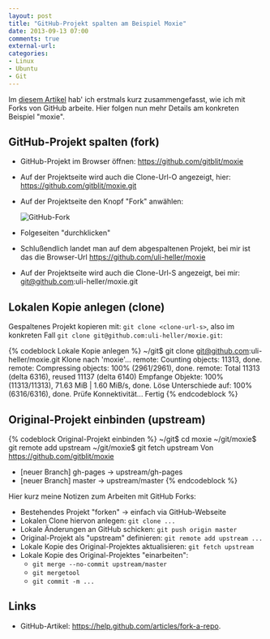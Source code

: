 ```yaml
---
layout: post
title: "GitHub-Projekt spalten am Beispiel Moxie"
date: 2013-09-13 07:00
comments: true
external-url: 
categories: 
- Linux
- Ubuntu
- Git
---
```


Im [diesem Artikel](/blog/2013/07/21/git-fork) hab' ich erstmals kurz zusammengefasst,
wie ich mit Forks von GitHub arbeite. Hier folgen nun mehr Details am konkreten Beispiel
"moxie".

<!-- more -->

## GitHub-Projekt spalten (fork)

* GitHub-Projekt im Browser öffnen: <https://github.com/gitblit/moxie>
* Auf der Projektseite wird auch die Clone-Url-O angezeigt, hier: https://github.com/gitblit/moxie.git
* Auf der Projektseite den Knopf "Fork" anwählen:

  ![GitHub-Fork](/images/git/github-fork.png)

* Folgeseiten "durchklicken"
* Schlußendlich landet man auf dem abgespaltenen Projekt, bei mir ist das die Browser-Url
  <https://github.com/uli-heller/moxie>
* Auf der Projektseite wird auch die Clone-Url-S angezeigt, bei mir: git@github.com:uli-heller/moxie.git

## Lokalen Kopie anlegen (clone)

Gespaltenes Projekt kopieren mit: `git clone <clone-url-s>`, also 
im konkreten Fall `git clone git@github.com:uli-heller/moxie.git`:

{% codeblock Lokale Kopie anlegen %}
~/git$ git clone git@github.com:uli-heller/moxie.git
Klone nach 'moxie'...
remote: Counting objects: 11313, done.
remote: Compressing objects: 100% (2961/2961), done.
remote: Total 11313 (delta 6316), reused 11137 (delta 6140)
Empfange Objekte: 100% (11313/11313), 71.63 MiB | 1.60 MiB/s, done.
Löse Unterschiede auf: 100% (6316/6316), done.
Prüfe Konnektivität... Fertig
{% endcodeblock %}

## Original-Projekt einbinden (upstream)

{% codeblock Original-Projekt einbinden %}
~/git$ cd moxie
~/git/moxie$ git remote add upstream 
~/git/moxie$ git fetch upstream 
Von https://github.com/gitblit/moxie
 * [neuer Branch]    gh-pages   -> upstream/gh-pages
 * [neuer Branch]    master     -> upstream/master
{% endcodeblock %}

Hier kurz meine Notizen zum Arbeiten mit GitHub Forks:

* Bestehendes Projekt "forken" -> einfach via GitHub-Webseite
* Lokalen Clone hiervon anlegen: `git clone ...`
* Lokale Änderungen an GitHub schicken:
  `git push origin master`
* Original-Projekt als "upstream" definieren:
  `git remote add upstream ...`
* Lokale Kopie des Original-Projektes aktualisieren:
  `git fetch upstream`
* Lokale Kopie des Original-Projektes "einarbeiten":
    * `git merge --no-commit upstream/master`
    * `git mergetool`
    * `git commit -m ...`

## Links

* GitHub-Artikel: <https://help.github.com/articles/fork-a-repo>.
